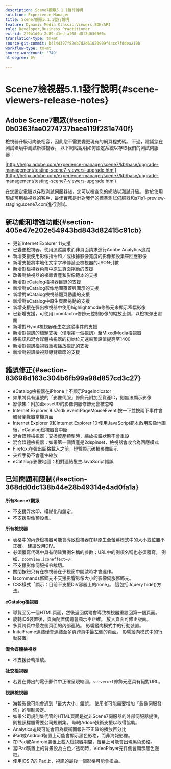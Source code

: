 ```yaml
---
description: Scene7觀眾5.1.1發行說明
solution: Experience Manager
title: Scene7觀眾5.1.1發行說明
feature: Dynamic Media Classic,Viewers,SDK/API
role: Developer,Business Practitioner
exl-id: 2f9b1d0a-2c89-41ed-af00-d8f3d636560c
translation-type: tm+mt
source-git-commit: b4344397f82eb7d2d61020909f4acc7fddea210b
workflow-type: tm+mt
source-wordcount: '749'
ht-degree: 0%

---
```


# Scene7檢視器5.1.1發行說明{#scene-viewers-release-notes}

## Adobe Scene7觀眾{#section-0b0363fae0274737bace119f281e740f}

檢視器升級可向後相容，因此您不需要變更現有的網頁程式碼。 不過，建議您在測試環境中測試新檢視器。 以下網站說明如何設定系統以存取我們的測試伺服器：

[http://helpx.adobe.com/experience-manager/scene7/kb/base/upgrade-management/testing-scene7-viewers-upgrade.html](http://helpx.adobe.com/experience-manager/scene7/kb/base/upgrade-management/testing-scene7-viewers-upgrade.html)

在您設定電腦以存取測試伺服器後，您可以檢查您的網站以測試升級。 對於使用現成可用檢視器的客戶，最佳實務是針對我們的標準測試伺服器和s7is1-preview-staging.scene7.com進行測試。

## 新功能和增強功能{#section-405e47e202e54943bd843d82415c91cb}

* 更新Internet Explorer 11支援
* 已變更檢視器，使用追蹤請求而非頁面請求進行Adobe Analytics追蹤
* 新增支援使用影像指令和／或根據影像寬度的影像預設集來回應影像
* 新增支援將本地化文字字串傳遞至檢視器的JSON引數
* 新增對檢視器色票中原生頁面捲動的支援
* 改善對檢視器的複雜資產和影像範本的支援
* 新增對eCatalog檢視器目錄的支援
* 新增對eCatalog影像地圖覆蓋與圖示的支援
* 新增對eCatalog檢視器翻頁動畫的支援
* 新增對eCatalog中原生頁面捲動的支援
* 新增支援在彈出檢視器中使用highlightmode修飾元來顯示窄幅影像
* 已新增支援，可使用zoomfactor修飾元控制影像的縮放比例，以檢視彈出畫面
* 新增對Flyout檢視器產生之追蹤事件的支援
* 新增對視訊的標題支援（僅限第一個視訊）至MixedMedia檢視器
* 將視訊和混合媒體檢視器的初始位元速率預設值提高至1400
* 新增對視訊檢視器重複播放視訊的支援
* 新增對視訊檢視器導覽章節的支援

## 錯誤修正{#section-83698d163c304b6fb99a98d857cd3c27}

* eCatalog檢視器在iPhone上不顯示PageIndicator
* 如果將具有逗號的「影像伺服」修飾元附加至資產ID，則無法顯示影像
* 影像集：附加至assetID的影像伺服修飾元會被忽略
* Internet Explorer 9:s7sdk.event:PageMouseEvent:按一下並按兩下事件會觸發瀏覽器當機頁面
* Internet Explorer 9和Internet Explorer 10:使用JavaScript範本啟用影像地圖後，eCatalog檢視器會中斷
* 混合媒體檢視器：交換資產類型時，縮放按鈕狀態不會重設
* 混合媒體檢視器：如果第一個資產是2dspinset，檢視器會收合為回應模式
* Firefox:在彈出圖格載入之前，短暫顯示破損影像圖示
* 夾捏手勢不會產生縮放
* eCatalog:影像地圖：相對連結髮生JavaScript錯誤

## 已知問題和限制{#section-368dd0dc138b44e28b49314e4ad0fa1a}

**所有Scene7觀眾**

* 不支援浮水印、模糊化和鎖定。
* 不支援影像預設集。

**所有檢視器**

* 表格中的內嵌檢視器可能會導致檢視器在非原生全螢幕模式中的大小或位置不正確。 建議改用DIV。
* 必須覆寫代碼中具有明確實例名稱的參數；URL中的例項名稱也必須覆寫。 例如，`zoomView.iconeffect=0`。
* 不支援影像伺服指令裁切。
* 關閉按鈕只有在檢視器在子視窗中開啟時才會運作。
* Iscommands修飾元不支援影響影像大小的影像伺服修飾元。
* CSS樣式「顯示：目前不支援DIV容器上的none」。 這包括Jquery hide()方法。

**eCatalog檢視器**

* 導覽至另一個HTML頁面，然後返回偶爾會導致檢視器重設回第一個頁面。
* 旋轉iOS裝置後，頁面配置偶爾會顯示不正確。 放大頁面可修正版面。
* 多頁跨頁中最左側頁面的內部連結。 影響縱向模式中的行動裝置。
* InitalFrame連結僅會連結至多頁跨頁中最左側的頁面。 影響縱向模式中的行動裝置。

**混合媒體檢視器**

* 不支援音軌播放。

**社交檢視器**

* 若要在傳出的電子郵件中正確呈現縮圖，`serverurl`修飾元應具有絕對URL。

**視訊檢視器**

* 海報影像可能會遇到「最大大小」錯誤。 使用者可能需要增加「影像伺服發佈」的限制設定。
* 如果公司規則集代管的HTML頁面是從非Scene7伺服器的外部伺服器提供，則視訊標題需要公司規則集。 聯絡Adobe技術支援以取得協助。
* Analytics追蹤可能會因為緩衝而報告不正確的播放百分比
* iPad或Android裝置上可能會顯示黑色影格，而非海報影像。
* 在iPad或Android裝置上載入檢視器期間，螢幕上可能會出現黑色影格。
* 當iPad裝置上的背景設為白色／透明時，VideoPlayer元件側會顯示黑色邊框。
* 使用iOS 7的iPad上，視訊的最後一個影格可能會扭曲。
